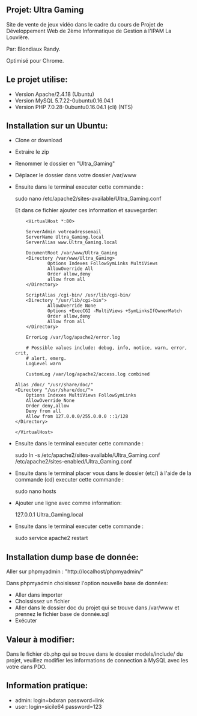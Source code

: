 Projet: Ultra Gaming
---------------------------

Site de vente de jeux vidéo dans le cadre du cours de Projet de Développement Web de 2ème Informatique de Gestion à l'IPAM La Louvière.

Par: Blondiaux Randy.

Optimisé pour Chrome.

Le projet utilise:
------------------

- Version Apache/2.4.18 (Ubuntu)
- Version MySQL 5.7.22-0ubuntu0.16.04.1
- Version PHP 7.0.28-0ubuntu0.16.04.1 (cli) (NTS)

Installation sur un Ubuntu:
---------------------------

- Clone or download
- Extraire le zip
- Renommer le dossier en "Ultra_Gaming"
- Déplacer le dossier dans votre dossier /var/www
- Ensuite dans le terminal executer cette commande :

  sudo nano /etc/apache2/sites-available/Ultra_Gaming.conf

  Et dans ce fichier ajouter ces information et sauvegarder:

          <VirtualHost *:80>
  
          ServerAdmin votreadressemail
          ServerName Ultra_Gaming.local
          ServerAlias www.Ultra_Gaming.local

          DocumentRoot /var/www/Ultra_Gaming
          <Directory /var/www/Ultra_Gaming>
                  Options Indexes FollowSymLinks MultiViews
                  AllowOverride All
                  Order allow,deny
                  allow from all
          </Directory>

          ScriptAlias /cgi-bin/ /usr/lib/cgi-bin/
          <Directory "/usr/lib/cgi-bin">
                  AllowOverride None
                  Options +ExecCGI -MultiViews +SymLinksIfOwnerMatch
                  Order allow,deny
                  Allow from all
          </Directory>

          ErrorLog /var/log/apache2/error.log

          # Possible values include: debug, info, notice, warn, error, crit,
          # alert, emerg.
          LogLevel warn

          CustomLog /var/log/apache2/access.log combined

      Alias /doc/ "/usr/share/doc/"
      <Directory "/usr/share/doc/">
          Options Indexes MultiViews FollowSymLinks
          AllowOverride None
          Order deny,allow
          Deny from all
          Allow from 127.0.0.0/255.0.0.0 ::1/128
      </Directory>
      
      </VirtualHost>

- Ensuite dans le terminal executer cette commande :

  sudo ln -s /etc/apache2/sites-available/Ultra_Gaming.conf /etc/apache2/sites-enabled/Ultra_Gaming.conf

- Ensuite dans le terminal placer vous dans le dossier (etc/) à l'aide de la commande (cd) executer cette commande :

  sudo nano hosts

- Ajouter une ligne avec comme information:

  127.0.0.1       Ultra_Gaming.local

- Ensuite dans le terminal executer cette commande :

  sudo service apache2 restart


Installation dump base de donnée:
---------------------------------

Aller sur phpmyadmin : "http://localhost/phpmyadmin/"

Dans phpmyadmin choisissez l'option nouvelle base de données:

- Aller dans importer
- Choississez un fichier
- Aller dans le dossier doc du projet qui se trouve dans /var/www et prennez le fichier base de donnée.sql
- Exécuter


Valeur à modifier:
------------------

Dans le fichier db.php qui se trouve dans le dossier models/include/ du projet, veuillez modifier les informations de connection à MySQL avec les votre dans PDO.

Information pratique:
---------------------

- admin: login=bdxran password=link
- user: login=sicile64 password=123

